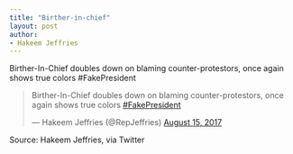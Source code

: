```yaml
---
title: "Birther-in-chief"
layout: post
author:
- Hakeem Jeffries
---
```


Birther-In-Chief doubles down on blaming counter-protestors, once again shows true colors #FakePresident

<blockquote class="twitter-tweet"><p lang="en" dir="ltr">Birther-In-Chief doubles down on blaming counter-protestors, once again shows true colors <a href="https://twitter.com/hashtag/FakePresident?src=hash&amp;ref_src=twsrc%5Etfw">#FakePresident</a></p>&mdash; Hakeem Jeffries (@RepJeffries) <a href="https://twitter.com/RepJeffries/status/897588404023590912?ref_src=twsrc%5Etfw">August 15, 2017</a></blockquote> <script async src="https://platform.twitter.com/widgets.js" charset="utf-8"></script>

Source: Hakeem Jeffries, via Twitter
